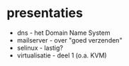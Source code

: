 # presentaties
* dns - het Domain Name System
* mailserver - over "goed verzenden"
* selinux - lastig?
* virtualisatie - deel 1 (o.a. KVM)
